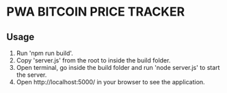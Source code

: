 # PWA BITCOIN PRICE TRACKER

## Usage

1. Run 'npm run build'.
2. Copy 'server.js' from the root to inside the build folder.
3. Open terminal, go inside the build folder and run 'node server.js' to start the server.
4. Open http://localhost:5000/ in your browser to see the application.
